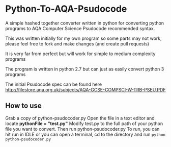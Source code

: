 Python-To-AQA-Psudocode
=======================

A simple hashed together converter written in python for converting python programs to AQA Computer Science Psudocode recommended syntax.

This was written initially for my own program so some parts may not work, please feel free to fork and make changes (and create pull requests)

It is very far from perfect but will work for simple to medium complexity programs

The program is written in python 2.7 but can just as easily convert python 3 programs

The initial Psudocode spec can be found here http://filestore.aqa.org.uk/subjects/AQA-GCSE-COMPSCI-W-TRB-PSEU.PDF


How to use
-----------

Grab a copy of python-psudocoder.py
Open the file in a text editor and locate 
**pythonFile = "test.py"**
Modify test.py to the full path of your python file you want to convert.
Then run python-psudocoder.py
To run, you can hit run in IDLE or you can open a terminal, cd to the directory and run
```python python-psudocoder.py```
